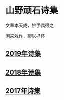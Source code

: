# 山野顽石诗集

文章本天成，妙手偶得之

闲来戏作，聊以抒怀

## [2019年诗集](2019年诗集.md)

## [2018年诗集](2018年诗集.md)

## [2017年诗集](2017年诗集.md)

